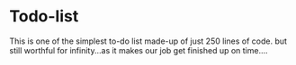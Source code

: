 # Todo-list
This is one of the simplest to-do list made-up of just 250 lines of code. but still worthful for infinity...as it makes our job get finished up on time....
